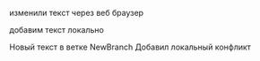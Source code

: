 изменили текст через веб браузер 



добавим текст локально 


Новый текст в ветке NewBranch
Добавил локальный конфликт
~~~~~~~~~~~~~~~~~~~~~~~~~~~~
